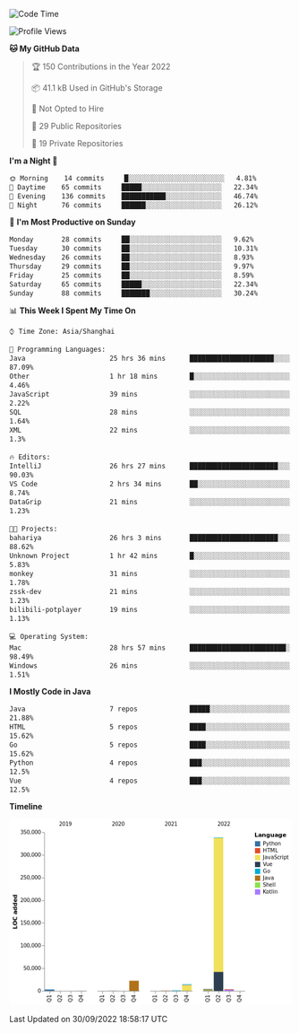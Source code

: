 <!--START_SECTION:waka-->
![Code Time](http://img.shields.io/badge/Code%20Time-1%2C230%20hrs%203%20mins-blue)

![Profile Views](http://img.shields.io/badge/Profile%20Views-0-blue)

**🐱 My GitHub Data** 

> 🏆 150 Contributions in the Year 2022
 > 
> 📦 41.1 kB Used in GitHub's Storage 
 > 
> 🚫 Not Opted to Hire
 > 
> 📜 29 Public Repositories 
 > 
> 🔑 19 Private Repositories  
 > 
**I'm a Night 🦉** 

```text
🌞 Morning    14 commits     █░░░░░░░░░░░░░░░░░░░░░░░░   4.81% 
🌆 Daytime    65 commits     █████░░░░░░░░░░░░░░░░░░░░   22.34% 
🌃 Evening    136 commits    ███████████░░░░░░░░░░░░░░   46.74% 
🌙 Night      76 commits     ██████░░░░░░░░░░░░░░░░░░░   26.12%

```
📅 **I'm Most Productive on Sunday** 

```text
Monday       28 commits     ██░░░░░░░░░░░░░░░░░░░░░░░   9.62% 
Tuesday      30 commits     ██░░░░░░░░░░░░░░░░░░░░░░░   10.31% 
Wednesday    26 commits     ██░░░░░░░░░░░░░░░░░░░░░░░   8.93% 
Thursday     29 commits     ██░░░░░░░░░░░░░░░░░░░░░░░   9.97% 
Friday       25 commits     ██░░░░░░░░░░░░░░░░░░░░░░░   8.59% 
Saturday     65 commits     █████░░░░░░░░░░░░░░░░░░░░   22.34% 
Sunday       88 commits     ███████░░░░░░░░░░░░░░░░░░   30.24%

```


📊 **This Week I Spent My Time On** 

```text
⌚︎ Time Zone: Asia/Shanghai

💬 Programming Languages: 
Java                     25 hrs 36 mins      █████████████████████░░░░   87.09% 
Other                    1 hr 18 mins        █░░░░░░░░░░░░░░░░░░░░░░░░   4.46% 
JavaScript               39 mins             ░░░░░░░░░░░░░░░░░░░░░░░░░   2.22% 
SQL                      28 mins             ░░░░░░░░░░░░░░░░░░░░░░░░░   1.64% 
XML                      22 mins             ░░░░░░░░░░░░░░░░░░░░░░░░░   1.3%

🔥 Editors: 
IntelliJ                 26 hrs 27 mins      ██████████████████████░░░   90.03% 
VS Code                  2 hrs 34 mins       ██░░░░░░░░░░░░░░░░░░░░░░░   8.74% 
DataGrip                 21 mins             ░░░░░░░░░░░░░░░░░░░░░░░░░   1.23%

🐱‍💻 Projects: 
bahariya                 26 hrs 3 mins       ██████████████████████░░░   88.62% 
Unknown Project          1 hr 42 mins        █░░░░░░░░░░░░░░░░░░░░░░░░   5.83% 
monkey                   31 mins             ░░░░░░░░░░░░░░░░░░░░░░░░░   1.78% 
zssk-dev                 21 mins             ░░░░░░░░░░░░░░░░░░░░░░░░░   1.23% 
bilibili-potplayer       19 mins             ░░░░░░░░░░░░░░░░░░░░░░░░░   1.13%

💻 Operating System: 
Mac                      28 hrs 57 mins      ████████████████████████░   98.49% 
Windows                  26 mins             ░░░░░░░░░░░░░░░░░░░░░░░░░   1.51%

```

**I Mostly Code in Java** 

```text
Java                     7 repos             █████░░░░░░░░░░░░░░░░░░░░   21.88% 
HTML                     5 repos             ████░░░░░░░░░░░░░░░░░░░░░   15.62% 
Go                       5 repos             ████░░░░░░░░░░░░░░░░░░░░░   15.62% 
Python                   4 repos             ███░░░░░░░░░░░░░░░░░░░░░░   12.5% 
Vue                      4 repos             ███░░░░░░░░░░░░░░░░░░░░░░   12.5%

```


**Timeline**

![Chart not found](https://raw.githubusercontent.com/youtiaoguagua/youtiaoguagua/master/charts/bar_graph.png) 


 Last Updated on 30/09/2022 18:58:17 UTC
<!--END_SECTION:waka-->